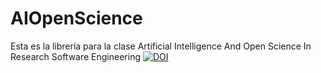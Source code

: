 # AIOpenScience

Esta es la librería para la clase Artificial Intelligence And Open Science In Research Software Engineering
[![DOI](https://zenodo.org/badge/599211911.svg)](https://zenodo.org/badge/latestdoi/599211911)

